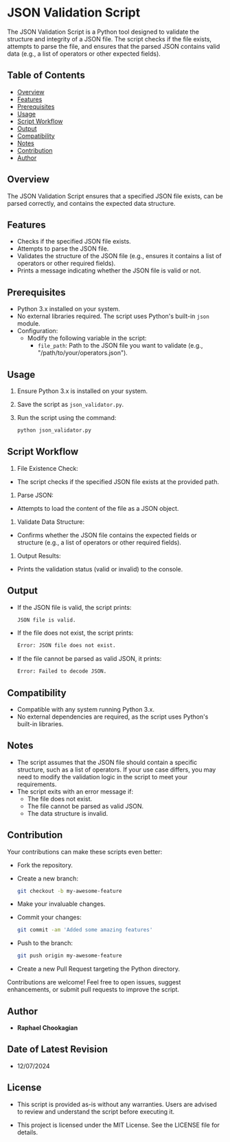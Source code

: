 # JSON Validation Script

The JSON Validation Script is a Python tool designed to validate the structure and integrity of a JSON file. The script checks if the file exists, attempts to parse the file, and ensures that the parsed JSON contains valid data (e.g., a list of operators or other expected fields).

## **Table of Contents**

- [Overview](#overview)
- [Features](#features)
- [Prerequisites](#prerequisites)
- [Usage](#usage)
- [Script Workflow](#script-workflow)
- [Output](#output)
- [Compatibility](#compatibility)
- [Notes](#notes)
- [Contribution](#contribution)
- [Author](#author)

## **Overview**

The JSON Validation Script ensures that a specified JSON file exists, can be parsed correctly, and contains the expected data structure.

## **Features**

- Checks if the specified JSON file exists.
- Attempts to parse the JSON file.
- Validates the structure of the JSON file (e.g., ensures it contains a list of operators or other required fields).
- Prints a message indicating whether the JSON file is valid or not.

## **Prerequisites**

- Python 3.x installed on your system.
- No external libraries required. The script uses Python's built-in `json` module.
- Configuration:
  - Modify the following variable in the script:
    - `file_path`: Path to the JSON file you want to validate (e.g., "/path/to/your/operators.json").

## **Usage**

1. Ensure Python 3.x is installed on your system.
2. Save the script as `json_validator.py`.
3. Run the script using the command:

    ```bash
   python json_validator.py
    ```

## **Script Workflow**

1. File Existence Check:

- The script checks if the specified JSON file exists at the provided path.

1. Parse JSON:

- Attempts to load the content of the file as a JSON object.

1. Validate Data Structure:

- Confirms whether the JSON file contains the expected fields or structure (e.g., a list of operators or other required fields).

1. Output Results:

- Prints the validation status (valid or invalid) to the console.


## **Output**

- If the JSON file is valid, the script prints:

    ```bash
    JSON file is valid.
    ```

- If the file does not exist, the script prints:

    ```bash
    Error: JSON file does not exist.
    ```

- If the file cannot be parsed as valid JSON, it prints:

    ```bash
    Error: Failed to decode JSON.
    ```

## **Compatibility**

- Compatible with any system running Python 3.x.
- No external dependencies are required, as the script uses Python's built-in libraries.

## **Notes**

- The script assumes that the JSON file should contain a specific structure, such as a list of operators. If your use case differs, you may need to modify the validation logic in the script to meet your requirements.
- The script exits with an error message if:
  - The file does not exist.
  - The file cannot be parsed as valid JSON.
  - The data structure is invalid.

## **Contribution**

Your contributions can make these scripts even better:

- Fork the repository.
- Create a new branch:

  ```bash
  git checkout -b my-awesome-feature
  ```

- Make your invaluable changes.
- Commit your changes:

  ```bash
  git commit -am 'Added some amazing features'
  ```

- Push to the branch:

  ```bash
  git push origin my-awesome-feature
  ```

- Create a new Pull Request targeting the Python directory.

Contributions are welcome! Feel free to open issues, suggest enhancements, or submit pull requests to improve the script.

## **Author**

- **Raphael Chookagian**

## **Date of Latest Revision**

- 12/07/2024

## **License**

- This script is provided as-is without any warranties. Users are advised to review and understand the script before executing it.

- This project is licensed under the MIT License. See the LICENSE file for details.
